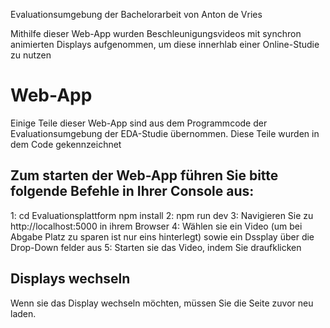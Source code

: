 Evaluationsumgebung der Bachelorarbeit von Anton de Vries

Mithilfe dieser Web-App wurden Beschleunigungsvideos mit synchron animierten Displays aufgenommen,
um diese innerhlab einer Online-Studie zu nutzen

# Web-App

Einige Teile dieser Web-App sind aus dem Programmcode der Evaluationsumgebung der EDA-Studie übernommen.
Diese Teile wurden in dem Code gekennzeichnet

## Zum starten der Web-App führen Sie bitte folgende Befehle in Ihrer Console aus:

1:
cd Evaluationsplattform
npm install
2:
npm run dev
3:
Navigieren Sie zu http://localhost:5000 in ihrem Browser
4:
Wählen sie ein Video (um bei Abgabe Platz zu sparen ist nur eins hinterlegt) sowie ein Dssplay über die Drop-Down felder aus
5:
Starten sie das Video, indem Sie draufklicken

## Displays wechseln

Wenn sie das Display wechseln möchten, müssen Sie die Seite zuvor neu laden.
